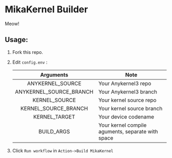 # MikaKernel Builder

Meow!


## Usage:

1. Fork this repo.

2. Edit `config.env` :

   |        Arguments        | Note                                              |
   | :---------------------: | ------------------------------------------------- |
   |    ANYKERNEL_SOURCE     | Your Anykernel3 repo                              |
   | ANYKERNEL_SOURCE_BRANCH | Your Anykernel3 branch                            |
   |      KERNEL_SOURCE      | Your kernel source repo                           |
   |  KERNEL_SOURCE_BRANCH   | Your kernel source branch                         |
   |      KERNEL_TARGET      | Your device codename                              |
   |       BUILD_ARGS        | Your kernel compile aguments, separate with space |

3. Click `Run workflow` in `Action->Build MikaKernel`
